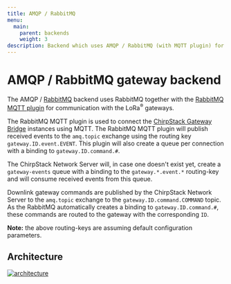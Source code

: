 ```yaml
---
title: AMQP / RabbitMQ
menu:
  main:
    parent: backends
    weight: 3
description: Backend which uses AMQP / RabbitMQ (with MQTT plugin) for communication between the LoRa gateways and the ChirpStack Network Server.
---
```


# AMQP / RabbitMQ gateway backend

The AMQP / [RabbitMQ](https://www.rabbitmq.com) backend uses RabbitMQ together
with the [RabbitMQ MQTT plugin](https://www.rabbitmq.com/mqtt.html) for
communication with the LoRa<sup>&reg;</sup> gateways.

The RabbitMQ MQTT plugin is used to connect the [ChirpStack Gateway Bridge](/gateway-bridge/)
instances using MQTT. The RabbitMQ MQTT plugin will publish received events
to the `amq.topic` exchange using the routing key `gateway.ID.event.EVENT`.
This plugin will also create a queue per connection with a binding to
`gateway.ID.command.#`.

The ChirpStack Network Server will, in case one doesn't exist yet, create
a `gateway-events` queue with a binding to the `gateway.*.event.*` routing-key
and will consume received events from this queue.

Downlink gateway commands are published by the ChirpStack Network Server to
the `amq.topic` exchange to the `gateway.ID.command.COMMAND` topic. As the
RabbitMQ automatically creates a binding to `gateway.ID.command.#`, these
commands are routed to the gateway with the corresponding `ID`.

**Note:** the above routing-keys are assuming default configuration parameters.


## Architecture

[![architecture](/network-server/img/graphs/backends/amqp_rabbitmq.png)](/network-server/img/graphs/backends/amqp_rabbitmq.png)
